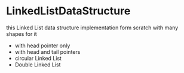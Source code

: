 # LinkedListDataStructure
this Linked List data structure implementation form scratch with many shapes for it 

- with head pointer only
- with head and tail pointers
- circular Linked List
- Double Linked List
